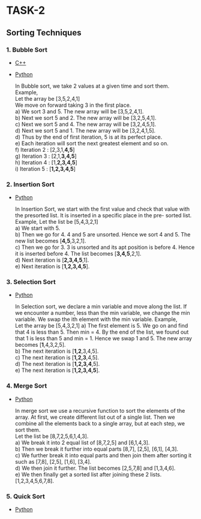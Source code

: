 # TASK-2
## Sorting Techniques
   
### 1. Bubble Sort
* [C++](https://github.com/TECHNOCRATSROBOTICS/ROBOCON_2018/blob/master/Computer%20Science/Hardik%20Ahuja/Task%202/bubblesort.cpp)
* [Python](https://github.com/TECHNOCRATSROBOTICS/ROBOCON_2018/blob/master/Computer%20Science/Hardik%20Ahuja/Task%202/bubblesort.py)  
  
  In Bubble sort, we take 2 values at a given time and sort them.  
   Example,  
   Let the array be [3,5,2,4,1]  
   We move on forward taking 3 in the first place.  
   a) We sort 3 and 5. The new array will be [3,5,2,4,1].  
   b) Next we sort 5 and 2. The new array will be [3,2,5,4,1].  
   c) Next we sort 5 and 4. The new array will be [3,2,4,5,1].  
   d) Next we sort 5 and 1. The new array will be [3,2,4,1,5].  
   d) Thus by the end of first iteration, 5 is at its perfect place.  
   e) Each iteration will sort the next greatest element and so on.  
   f) Iteration 2 : [2,3,1,**4,5**]  
   g) Iteration 3 : [2,1,**3,4,5**]  
   h) Iteration 4 : [1,**2,3,4,5**]  
   i) Iteration 5 : [**1,2,3,4,5**]  
### 2. Insertion Sort
* [Python](https://github.com/TECHNOCRATSROBOTICS/ROBOCON_2018/blob/master/Computer%20Science/Hardik%20Ahuja/Task%202/insertion_sort.py)

  In Insertion Sort, we start with the first value and check that value with the presorted list. It is inserted in a specific place in the pre- sorted list.
   Example,
   Let the list be [5,4,3,2,1]  
   a) We start with 5.  
   b) Then we go for 4. 4 and 5 are unsorted. Hence we sort 4 and 5. The new list becomes [**4,5**,3,2,1].  
   c) Then we go for 3. 3 is unsorted and its apt position is before 4. Hence it is inserted before 4. The list becomes [**3,4,5**,2,1].  
   d) Next iteration is [**2,3,4,5**,1].  
   e) Next iteration is [**1,2,3,4,5**].  
   
### 3. Selection Sort
* [Python](https://github.com/TECHNOCRATSROBOTICS/ROBOCON_2018/blob/master/Computer%20Science/Hardik%20Ahuja/Task%202/selectionsort.py)
  
  In Selection sort, we declare a min variable and move along the list. If we encounter a number, less than the min variable, we change the min variable. We swap the ith element with the min variable.
   Example,  
   Let the array be [5,4,3,2,1]
   a) The first element is 5. We go on and find that 4 is less than 5. Then min = 4. By the end of the list, we found out that 1 is less than 5 and min = 1. Hence we swap 1 and 5. The new array becomes [**1**,4,3,2,5].  
   b) The next iteration is [**1,2**,3,4,5].  
   c) The next iteration is [**1,2,3**,4,5].  
   d) The next iteration is [**1,2,3,4**,5].  
   e) The next iteration is [**1,2,3,4,5**].  
   
### 4. Merge Sort
* [Python](https://github.com/TECHNOCRATSROBOTICS/ROBOCON_2018/blob/master/Computer%20Science/Hardik%20Ahuja/Task%202/mergesort.py)
  
  In merge sort we use a recursive function to sort the elements of the array. At first, we create different list out of a single list. Then we combine all the elements back to a single array, but at each step, we sort them.  
  Let the list be [8,7,2,5,6,1,4,3].  
  a) We break it into 2 equal list of [8,7,2,5] and [6,1,4,3].  
  b) Then we break it further into equal parts [8,7], [2,5], [6,1], [4,3].  
  c) We further break it into equal parts and then join them after sorting it such as [7,8], [2,5], [1,6], [3,4].  
  d) We then join it further. The list becomes [2,5,7,8] and [1,3,4,6].  
  e) We then finally get a sorted list after joining these 2 lists. [1,2,3,4,5,6,7,8].  
 
### 5. Quick Sort
* [Python](https://github.com/TECHNOCRATSROBOTICS/ROBOCON_2018/blob/master/Computer%20Science/Hardik%20Ahuja/Task%202/quicksort.py)
